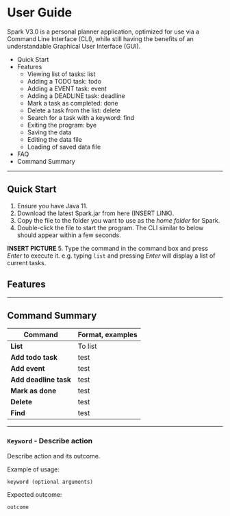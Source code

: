 # User Guide

Spark V3.0 is a personal planner application, optimized for use via a Command Line Interface (CLI),
while still having the benefits of an understandable Graphical User Interface (GUI). 

- Quick Start
- Features 
  - Viewing list of tasks: list
  - Adding a TODO task: todo 
  - Adding a EVENT task: event
  - Adding a DEADLINE task: deadline
  - Mark a task as completed: done
  - Delete a task from the list: delete
  - Search for a task with a keyword: find
  - Exiting the program: bye
  - Saving the data
  - Editing the data file
  - Loading of saved data file
- FAQ
- Command Summary

---


## Quick Start 

1. Ensure you have Java 11.
2. Download the latest Spark.jar from here (INSERT LINK).
3. Copy the file to the folder you want to use as the *home folder* for Spark.
4. Double-click the file to start the program. The CLI similar to below should appear within a few seconds. 


**INSERT PICTURE**
5. Type the command in the command box and press *Enter* to execute it. e.g. typing `list` and pressing *Enter* will
display a list of current tasks.
   
## Features

---

## Command Summary

 Command | Format, examples 
 --- | ---
 **List**| To list |
 **Add todo task** | test 
 **Add event** | test 
 **Add deadline task** | test 
 **Mark as done** | test 
 **Delete** | test 
 **Find** | test 

---
### `Keyword` - Describe action

Describe action and its outcome.

Example of usage: 

`keyword (optional arguments)`

Expected outcome:

`outcome`
